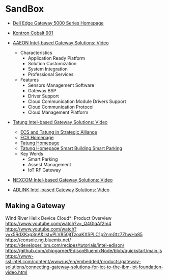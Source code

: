 SandBox
==


- [Dell Edge Gateway 5000 Series Homepage](http://www.dell.com/learn/us/en/04/campaigns/coming-soon-dell-iot-gateway)
- [Kontron Cobalt 901](http://www.kontron.com/products/systems/defense-computers/compact-mission-computers/cobalt-901.html)

- [AAEON Intel-based Gateway Solutions: Video](https://www-ssl.intel.com/content/www/us/en/embedded/solutions/iot-gateway/tatung-iot-gateway-solutions-video.html)
  - Characteristics
    - Application Ready Platform
    - Solution Customization
    - System Integration
    - Professional Services
  - Features
    - Sensors Management Software
    - Gateway BSP
    - Driver Support 
    - Cloud Communication Module Drivers Support
    - Cloud Communication Protocol
    - Cloud Management Platform
- [Tatung Intel-based Gateway Solutions: Video](https://www-ssl.intel.com/content/www/us/en/embedded/solutions/iot-gateway/aaeon-iot-gateway-solutions-video.html) 
  - [ECS and Tatung in Strategic Alliance](http://www.digitimes.com/news/a20051007A1001.html)
  - [ECS Homepage](http://www.ecs.com.tw/ecswebsite/index.aspx?MenuID=0&LanID=0)
  - [Tatung Homepage](http://www.tatung.com/en/)
  - [Tatung Homepage Smart Building Smart Parking](http://www.tatung.com/Solution/detail/10624)
  - Key Words
    - Smart Parking
    - Assest Management
    - IoT RF Gateway
- [NEXCOM Intel-based Gateway Solutions: Video](https://www-ssl.intel.com/content/www/us/en/embedded/solutions/iot-gateway/nexcom-iot-gateway-solutions-video.html)
- [ADLINK Intel-based Gateway Solutions: Video](https://www-ssl.intel.com/content/www/us/en/embedded/solutions/iot-gateway/adlink-iot-gateway-solutions-video.html)


## Making a Gateway























Wind River Helix Device Cloud*: Product Overview
https://www.youtube.com/watch?v=_Q4GlqAf2m4
https://www.youtube.com/watch?v=x5RdXKxg3nA&list=PLV850jtTzoaKXSPLC1p2nmGtz7ZhwHa85
https://console.ng.bluemix.net/
https://developer.ibm.com/recipes/tutorials/intel-edison/
https://github.com/chipgarner/EdisonBluemixNode/blob/quickstart/main.js
https://www-ssl.intel.com/content/www/us/en/embedded/products/gateway-solutions/connecting-gateway-solutions-for-iot-to-the-ibm-iot-foundation-video.html


